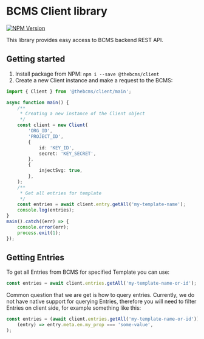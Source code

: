 # BCMS Client library

[![NPM Version][npm-image]][npm-url]

[npm-image]: https://img.shields.io/npm/v/@thebcms/client.svg
[npm-url]: https://npmjs.org/package/@thebcms/client

This library provides easy access to BCMS backend REST API.

## Getting started

1. Install package from NPM: `npm i --save @thebcms/client`
2. Create a new Client instance and make a request to the BCMS:

```ts
import { Client } from '@thebcms/client/main';

async function main() {
    /**
     * Creating a new instance of the Client object
     */
    const client = new Client(
        'ORG_ID',
        'PROJECT_ID',
        {
            id: 'KEY_ID',
            secret: 'KEY_SECRET',
        },
        {
            injectSvg: true,
        },
    );
    /**
     * Get all entries for template
     */
    const entries = await client.entry.getAll('my-template-name');
    console.log(entries);
}
main().catch((err) => {
    console.error(err);
    process.exit(1);
});
```

## Getting Entries

To get all Entries from BCMS for specified Template you can use:

```ts
const entries = await client.entries.getAll('my-template-name-or-id');
```

Common question that we are get is how to query entries. Currently, we do not
have native support for querying Entries, therefore you will need to
filter Entries on client side, for example something like this:

```ts
const entries = (await client.entries.getAll('my-template-name-or-id')).filter(
    (entry) => entry.meta.en.my_prop === 'some-value',
);
```
